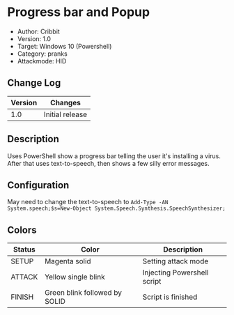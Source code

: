 # Progress bar and Popup
* Author: Cribbit 
* Version: 1.0
* Target: Windows 10 (Powershell)
* Category: pranks
* Attackmode: HID

## Change Log
| Version | Changes                       |
| ------- | ------------------------------|
| 1.0     | Initial release               |

## Description
Uses PowerShell show a progress bar telling the user it's installing a virus. After that uses text-to-speech, then shows a few silly error messages.

## Configuration
May need to change the text-to-speech to `Add-Type -AN System.speech;$s=New-Object System.Speech.Synthesis.SpeechSynthesizer;`

## Colors
| Status    | Color                         | Description                                      |
| --------- | ------------------------------| ------------------------------------------------ |
| SETUP     | Magenta solid                 | Setting attack mode                              | 
| ATTACK    | Yellow single blink           | Injecting Powershell script                      | 
| FINISH    | Green blink followed by SOLID | Script is finished                               |
